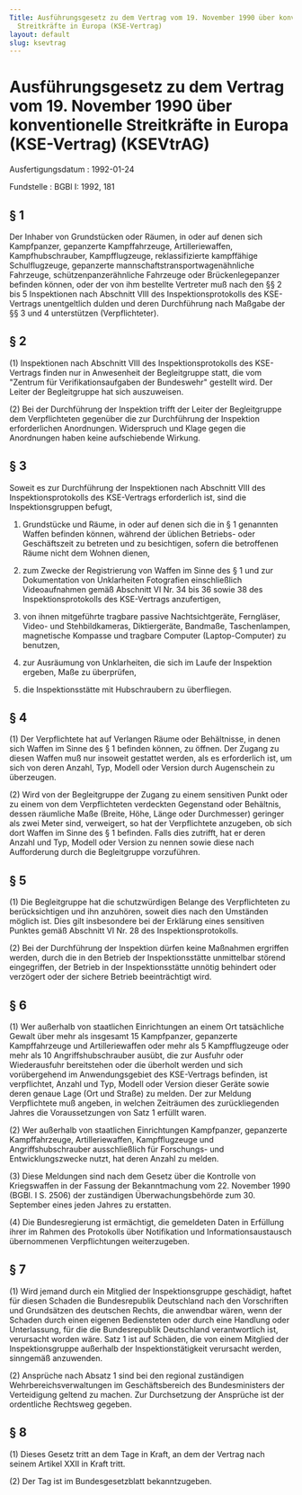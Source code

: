 ```yaml
---
Title: Ausführungsgesetz zu dem Vertrag vom 19. November 1990 über konventionelle
  Streitkräfte in Europa (KSE-Vertrag)
layout: default
slug: ksevtrag
---
```


# Ausführungsgesetz zu dem Vertrag vom 19. November 1990 über konventionelle Streitkräfte in Europa (KSE-Vertrag) (KSEVtrAG)

Ausfertigungsdatum
:   1992-01-24

Fundstelle
:   BGBl I: 1992, 181



## § 1

Der Inhaber von Grundstücken oder Räumen, in oder auf denen sich
Kampfpanzer, gepanzerte Kampffahrzeuge, Artilleriewaffen,
Kampfhubschrauber, Kampfflugzeuge, reklassifizierte kampffähige
Schulflugzeuge, gepanzerte mannschaftstransportwagenähnliche
Fahrzeuge, schützenpanzerähnliche Fahrzeuge oder Brückenlegepanzer
befinden können, oder der von ihm bestellte Vertreter muß nach den §§
2 bis 5 Inspektionen nach Abschnitt VIII des Inspektionsprotokolls des
KSE-Vertrags unentgeltlich dulden und deren Durchführung nach Maßgabe
der §§ 3 und 4 unterstützen (Verpflichteter).


## § 2

(1) Inspektionen nach Abschnitt VIII des Inspektionsprotokolls des
KSE-Vertrags finden nur in Anwesenheit der Begleitgruppe statt, die
vom "Zentrum für Verifikationsaufgaben der Bundeswehr" gestellt wird.
Der Leiter der Begleitgruppe hat sich auszuweisen.

(2) Bei der Durchführung der Inspektion trifft der Leiter der
Begleitgruppe dem Verpflichteten gegenüber die zur Durchführung der
Inspektion erforderlichen Anordnungen. Widerspruch und Klage gegen die
Anordnungen haben keine aufschiebende Wirkung.


## § 3

Soweit es zur Durchführung der Inspektionen nach Abschnitt VIII des
Inspektionsprotokolls des KSE-Vertrags erforderlich ist, sind die
Inspektionsgruppen befugt,

1.  Grundstücke und Räume, in oder auf denen sich die in § 1 genannten
    Waffen befinden können, während der üblichen Betriebs- oder
    Geschäftszeit zu betreten und zu besichtigen, sofern die betroffenen
    Räume nicht dem Wohnen dienen,


2.  zum Zwecke der Registrierung von Waffen im Sinne des § 1 und zur
    Dokumentation von Unklarheiten Fotografien einschließlich
    Videoaufnahmen gemäß Abschnitt VI Nr. 34 bis 36 sowie 38 des
    Inspektionsprotokolls des KSE-Vertrags anzufertigen,


3.  von ihnen mitgeführte tragbare passive Nachtsichtgeräte, Ferngläser,
    Video- und Stehbildkameras, Diktiergeräte, Bandmaße, Taschenlampen,
    magnetische Kompasse und tragbare Computer (Laptop-Computer) zu
    benutzen,


4.  zur Ausräumung von Unklarheiten, die sich im Laufe der Inspektion
    ergeben, Maße zu überprüfen,


5.  die Inspektionsstätte mit Hubschraubern zu überfliegen.





## § 4

(1) Der Verpflichtete hat auf Verlangen Räume oder Behältnisse, in
denen sich Waffen im Sinne des § 1 befinden können, zu öffnen. Der
Zugang zu diesen Waffen muß nur insoweit gestattet werden, als es
erforderlich ist, um sich von deren Anzahl, Typ, Modell oder Version
durch Augenschein zu überzeugen.

(2) Wird von der Begleitgruppe der Zugang zu einem sensitiven Punkt
oder zu einem von dem Verpflichteten verdeckten Gegenstand oder
Behältnis, dessen räumliche Maße (Breite, Höhe, Länge oder
Durchmesser) geringer als zwei Meter sind, verweigert, so hat der
Verpflichtete anzugeben, ob sich dort Waffen im Sinne des § 1
befinden. Falls dies zutrifft, hat er deren Anzahl und Typ, Modell
oder Version zu nennen sowie diese nach Aufforderung durch die
Begleitgruppe vorzuführen.


## § 5

(1) Die Begleitgruppe hat die schutzwürdigen Belange des
Verpflichteten zu berücksichtigen und ihn anzuhören, soweit dies nach
den Umständen möglich ist. Dies gilt insbesondere bei der Erklärung
eines sensitiven Punktes gemäß Abschnitt VI Nr. 28 des
Inspektionsprotokolls.

(2) Bei der Durchführung der Inspektion dürfen keine Maßnahmen
ergriffen werden, durch die in den Betrieb der Inspektionsstätte
unmittelbar störend eingegriffen, der Betrieb in der Inspektionsstätte
unnötig behindert oder verzögert oder der sichere Betrieb
beeinträchtigt wird.


## § 6

(1) Wer außerhalb von staatlichen Einrichtungen an einem Ort
tatsächliche Gewalt über mehr als insgesamt 15 Kampfpanzer, gepanzerte
Kampffahrzeuge und Artilleriewaffen oder mehr als 5 Kampfflugzeuge
oder mehr als 10 Angriffshubschrauber ausübt, die zur Ausfuhr oder
Wiederausfuhr bereitstehen oder die überholt werden und sich
vorübergehend im Anwendungsgebiet des KSE-Vertrags befinden, ist
verpflichtet, Anzahl und Typ, Modell oder Version dieser Geräte sowie
deren genaue Lage (Ort und Straße) zu melden. Der zur Meldung
Verpflichtete muß angeben, in welchen Zeiträumen des zurückliegenden
Jahres die Voraussetzungen von Satz 1 erfüllt waren.

(2) Wer außerhalb von staatlichen Einrichtungen Kampfpanzer,
gepanzerte Kampffahrzeuge, Artilleriewaffen, Kampfflugzeuge und
Angriffshubschrauber ausschließlich für Forschungs- und
Entwicklungszwecke nutzt, hat deren Anzahl zu melden.

(3) Diese Meldungen sind nach dem Gesetz über die Kontrolle von
Kriegswaffen in der Fassung der Bekanntmachung vom 22. November 1990
(BGBl. I S. 2506) der zuständigen Überwachungsbehörde zum 30.
September eines jeden Jahres zu erstatten.

(4) Die Bundesregierung ist ermächtigt, die gemeldeten Daten in
Erfüllung ihrer im Rahmen des Protokolls über Notifikation und
Informationsaustausch übernommenen Verpflichtungen weiterzugeben.


## § 7

(1) Wird jemand durch ein Mitglied der Inspektionsgruppe geschädigt,
haftet für diesen Schaden die Bundesrepublik Deutschland nach den
Vorschriften und Grundsätzen des deutschen Rechts, die anwendbar
wären, wenn der Schaden durch einen eigenen Bediensteten oder durch
eine Handlung oder Unterlassung, für die die Bundesrepublik
Deutschland verantwortlich ist, verursacht worden wäre. Satz 1 ist auf
Schäden, die von einem Mitglied der Inspektionsgruppe außerhalb der
Inspektionstätigkeit verursacht werden, sinngemäß anzuwenden.

(2) Ansprüche nach Absatz 1 sind bei den regional zuständigen
Wehrbereichsverwaltungen im Geschäftsbereich des Bundesministers der
Verteidigung geltend zu machen. Zur Durchsetzung der Ansprüche ist der
ordentliche Rechtsweg gegeben.


## § 8

(1) Dieses Gesetz tritt an dem Tage in Kraft, an dem der Vertrag nach
seinem Artikel XXII in Kraft tritt.

(2) Der Tag ist im Bundesgesetzblatt bekanntzugeben.

